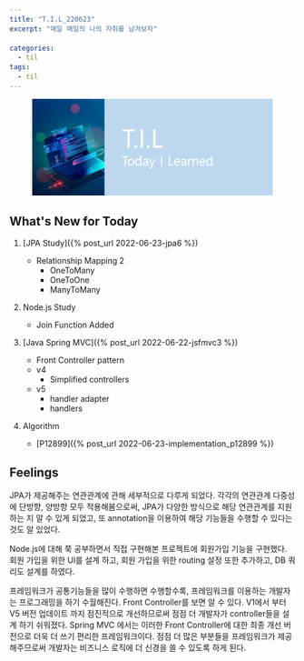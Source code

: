 ```yaml
---
title: "T.I.L_220623"
excerpt: "매일 매일의 나의 자취를 남겨보자"

categories:
  - til
tags:
  - til
---
```

<figure>
    <img src="/assets/images/til_image.png">
</figure>

## What's New for Today   
1. [JPA Study]({% post_url 2022-06-23-jpa6 %})
    - Relationship Mapping 2
        - OneToMany
        - OneToOne
        - ManyToMany

2. Node.js Study
    - Join Function Added

        
2. [Java Spring MVC]({% post_url 2022-06-22-jsfmvc3 %})
    - Front Controller pattern
    - v4
        - Simplified controllers
    - v5
        - handler adapter
        - handlers

3. Algorithm
    - [P12899]({% post_url 2022-06-23-implementation_p12899 %})


## Feelings
JPA가 제공해주는 연관관계에 관해 세부적으로 다루게 되었다. 각각의 연관관계 다중성에 단방향, 양방향 모두 적용해봄으로써, JPA가 다양한 방식으로 해당 연관관계를 지원하는 지 알 수 있게 되었고, 또 annotation을 이용하여 해당 기능들을 수행할 수 있다는 것도 알 있었다.

Node.js에 대해 쭉 공부하면서 직접 구현해본 프로젝트에 회원가입 기능을 구현했다. 회원 가입을 위한 UI를 설계 하고, 회원 가입을 위한 routing 설정 또한 추가하고, DB 쿼리도 설계를 하였다. 

프레임워크가 공통기능들을 많이 수행하면 수행할수록, 프레임워크를 이용하는 개발자는 프로그래밍을 하기 수월해진다. Front Controller를 보면 알 수 있다. V1에서 부터 V5 버전 업데이트 까지 점진적으로 개선하므로써 점점 더 개발자가 controller들을 설계 하기 쉬워졌다. Spring MVC 에서는 이러한 Front Controller에 대한 최종 개선 버전으로 더욱 더 쓰기 편리한 프레임워크이다. 점점 더 많은 부분들을 프레임워크가 제공해주므로써 개발자는 비즈니스 로직에 더 신경을 쓸 수 있도록 하게 된다. 
